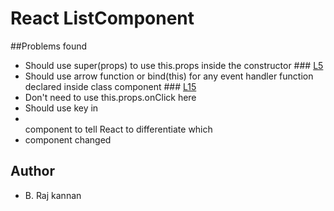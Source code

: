 # React ListComponent

##Problems found
- Should use super(props) to use this.props inside the constructor ### [L5](www.google.com) 
- Should use arrow function or bind(this) for any event handler function declared inside class component ### [L15](www.google.com) 
- Don't need to use this.props.onClick here
- Should use key in <li></li> component to tell React to differentiate which <li> component changed

## Author

- B. Raj kannan
